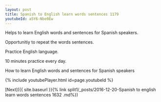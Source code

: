 ```yaml
---
layout: post
title: Spanish to English learn words sentences 1179 
youtubeId: a5Y6-Nbo9Ew
---
```

 
 
Helps to learn English words and sentences for Spanish speakers.

Opportunitiy to repeat the words sentences. 

Practice English language. 
 
10 minutes practice every day. 
 
How to learn English words and sentences for Spanish speakers 
 
{% include youtubePlayer.html id=page.youtubeId %}
 
 
[Next]({{ site.baseurl }}{% link  split1/_posts/2016-12-20-Spanish to english learn words sentences 1632 .md%})
 

